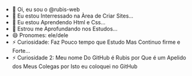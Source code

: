 - 👋 Oi, eu sou o @rubis-web
- 👀 Eu estou Interressado na Àrea de Criar Sites...
- 🌱 Eu estou Aprendendo Html e Css...
- 💞️ Estrou me Aprofundando nos Estudos...
- 😄 Pronomes: ele/dele
- ⚡ Curiosidade: Faz Pouco tempo que Estudo Mas Continuo firme e Forte...
- ⚡ Curiosidade 2: Meu nome Do GitHub é Rubis por Que é um Apelido dos Meus Colegas por Isto eu coloquei no GitHub  
